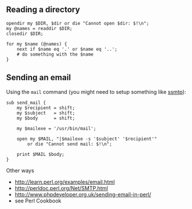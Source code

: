 Reading a directory
-------------------

    opendir my $DIR, $dir or die "Cannot open $dir: $!\n";
    my @names = readdir $DIR;
    closedir $DIR;
    
    for my $name (@names) {
        next if $name eq '.' or $name eq '..';
        # do something with the $name
    }

Sending an email
----------------

Using the `mail` command (you might need to setup something like [ssmtp](http://jreisinger.blogspot.sk/2014/02/fixing-email-aliases-when-using-ssmtp.html)):

    sub send_mail {
        my $recipient = shift;
        my $subject   = shift;
        my $body      = shift;

        my $mailexe = '/usr/bin/mail';

        open my $MAIL, "|$mailexe -s '$subject' '$recipient'"
            or die "Cannot send mail: $!\n";

        print $MAIL $body;
    }
    
Other ways

* http://learn.perl.org/examples/email.html
* http://perldoc.perl.org/Net/SMTP.html
* http://www.phpdeveloper.org.uk/sending-email-in-perl/
* see Perl Cookbook
